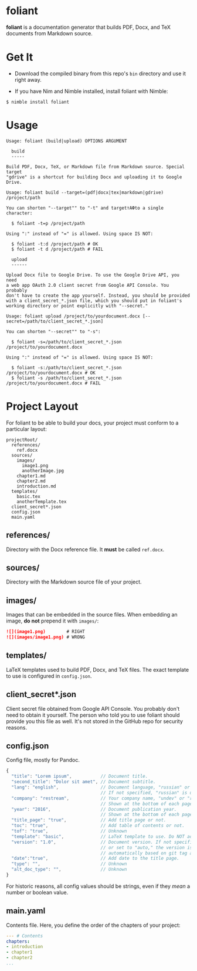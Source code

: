 # foliant

**foliant** is a documentation generator that builds PDF, Docx, and TeX
documents from Markdown source.

# Get It

- Download the compiled binary from this repo's `bin` directory and use it
  right away.

- If you have Nim and Nimble installed, install foliant with Nimble:

```shell
$ nimble install foliant
```

# Usage

```shell
Usage: foliant (build|upload) OPTIONS ARGUMENT

  build
  -----

Build PDF, Docx, TeX, or Markdown file from Markdown source. Special target
"gdrive" is a shortcut for building Docx and uploading it to Google Drive.

Usage: foliant build --target=(pdf|docx|tex|markdown|gdrive) /project/path

You can shorten "--target"" to "-t" and targetтАФto a single character:

  $ foliant -t=p /project/path

Using ":" instead of "=" is allowed. Using space IS NOT:

  $ foliant -t:d /project/path # OK
  $ foliant -t d /project/path # FAIL

  upload
  ------

Upload Docx file to Google Drive. To use the Google Drive API, you need
a web app OAuth 2.0 client secret from Google API Console. You probably
don't have to create the app yourself. Instead, you should be provided
with a client_secret_*.json file, which you should put in foliant's
working directory or point explicitly with "--secret."

Usage: foliant upload /project/to/yourdocument.docx [--secret=/path/to/client_secret_*.json]

You can shorten "--secret"" to "-s":

  $ foliant -s=/path/to/client_secret_*.json /project/to/yourdocument.docx

Using ":" instead of "=" is allowed. Using space IS NOT:

  $ foliant -s:/path/to/client_secret_*.json /project/to/yourdocument.docx # OK
  $ foliant -s /path/to/client_secret_*.json /project/to/yourdocument.docx # FAIL
```

# Project Layout

For foliant to be able to build your docs, your project must conform
to a particular layout:

```
projectRoot/
  references/
    ref.docx
  sources/
    images/
      image1.png
      anotherImage.jpg
    chapter1.md
    chapter2.md
    introduction.md
  templates/
    basic.tex
    anotherTemplate.tex
  client_secret*.json
  config.json
  main.yaml
```
## references/

Directory with the Docx reference file. It **must** be called `ref.docx`.

## sources/

Directory with the Markdown source file of your project.

## images/

Images that can be embedded in the source files. When embedding an image,
**do not** prepend it with `images/`:

```markdown
![](image1.png)        # RIGHT
![](images/image1.png) # WRONG
```
## templates/

LaTeX templates used to build PDF, Docx, and TeX files. The exact template
to use is configured in `config.json`.

## client_secret*.json

Client secret file obtained from Google API Console. You probably don't need
to obtain it yourself. The person who told you to use foliant should provide
you this file as well. It's not stored in the GitHub repo for security reasons.

## config.json

Config file, mostly for Pandoc.

```js
{
  "title": "Lorem ipsum",           // Document title.
  "second_title": "Dolor sit amet", // Document subtitle.
  "lang": "english",                // Document language, "russian" or "english."
                                    // If not specified, "russian" is used.
  "company": "restream",            // Your company name, "undev" or "restream".
                                    // Shown at the bottom of each page.
  "year": "2016",                   // Document publication year.
                                    // Shown at the bottom of each page.
  "title_page": "true",             // Add title page or not.
  "toc": "true",                    // Add table of contents or not.
  "tof": "true",                    // Unknown
  "template": "basic",              // LaTeX template to use. Do NOT add ".tex"!
  "version": "1.0",                 // Document version. If not specified
                                    // or set to "auto," the version is generated
                                    // automatically based on git tag and revision number.
  "date":"true",                    // Add date to the title page.
  "type": "",                       // Unknown
  "alt_doc_type": "",               // Unknown
}
```

For historic reasons, all config values should be strings,
even if they *mean* a number or boolean value.

## main.yaml

Contents file. Here, you define the order of the chapters of your project:

```yaml
--- # Contents
chapters:
- introduction
- chapter1
- chapter2
...
```